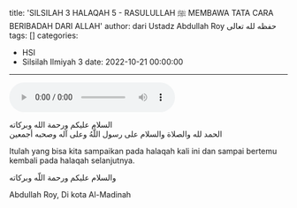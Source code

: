 title: 'SILSILAH 3 HALAQAH 5 - RASULULLAH ﷺ MEMBAWA TATA CARA BERIBADAH DARI ALLAH'
author: dari Ustadz Abdullah Roy حفظه لله تعالى
tags: []
categories:
  - HSI
  - Silsilah Ilmiyah 3
date: 2022-10-21 00:00:00
---
<audio controls="" src="https://docs.google.com/uc?export=open&id="></audio>

<div class="dalil">
  السلام عليكم ورحمة الله وبركاته
  <br>
  الحمد لله والصلاة والسلام على رسول اللَّهُ وعلى آله وصحبه أجمعين
</div>




Itulah yang bisa kita sampaikan pada halaqah kali ini dan sampai bertemu kembali pada halaqah selanjutnya.

<div class="dalil">
والسلام عليكم ورحمة اللّه وبركاته
</div>

<p class="signature">
Abdullah Roy, 
Di kota Al-Madinah
</p>